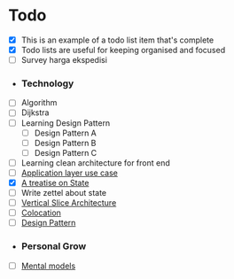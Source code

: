 # Todo

- [x] This is an example of a todo list item that's complete
- [x] Todo lists are useful for keeping organised and focused
- [ ] Survey harga ekspedisi 
* ### Technology
  
- [ ]  Algorithm
  - [ ] Dijkstra
- [ ] Learning Design Pattern
  - [ ] Design Pattern A
  - [ ] Design Pattern B
  - [ ] Design Pattern C
- [ ] Learning clean architecture for front end
- [ ] [Application layer use case](https://khalilstemmler.com/articles/enterprise-typescript-nodejs/application-layer-use-cases/)
- [x] [A treatise on State](https://www.youtube.com/watch?v=tBz3UmZG_bk&feature=emb_title&ab_channel=ApolloGraphQL)
- [ ] Write zettel about state
- [ ] [Vertical Slice Architecture](https://jimmybogard.com/vertical-slice-architecture/)
- [ ] [Colocation](https://kentcdodds.com/blog/colocation)
- [ ] [Design Pattern](https://github.com/stemmlerjs/design-patterns/blob/master/DESIGN-PATTERNS-FOR-HUMANS.md)

* ### Personal Grow
- [ ] [Mental models](https://www.julian.com/blog/mental-model-examples)